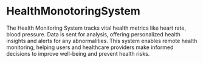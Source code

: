 # HealthMonotoringSystem
The Health Monitoring System tracks vital health metrics like heart rate, blood pressure. Data is sent for analysis, offering personalized health insights and alerts for any abnormalities. This system enables remote health monitoring, helping users and healthcare providers make informed decisions to improve well-being and prevent health risks.
